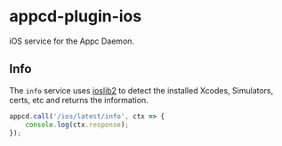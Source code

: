 # appcd-plugin-ios

iOS service for the Appc Daemon.

## Info

The `info` service uses [ioslib2](https://github.com/appcelerator/ioslib2) to detect the installed
Xcodes, Simulators, certs, etc and returns the information.

```js
appcd.call('/ios/latest/info', ctx => {
	console.log(ctx.response);
});
```
